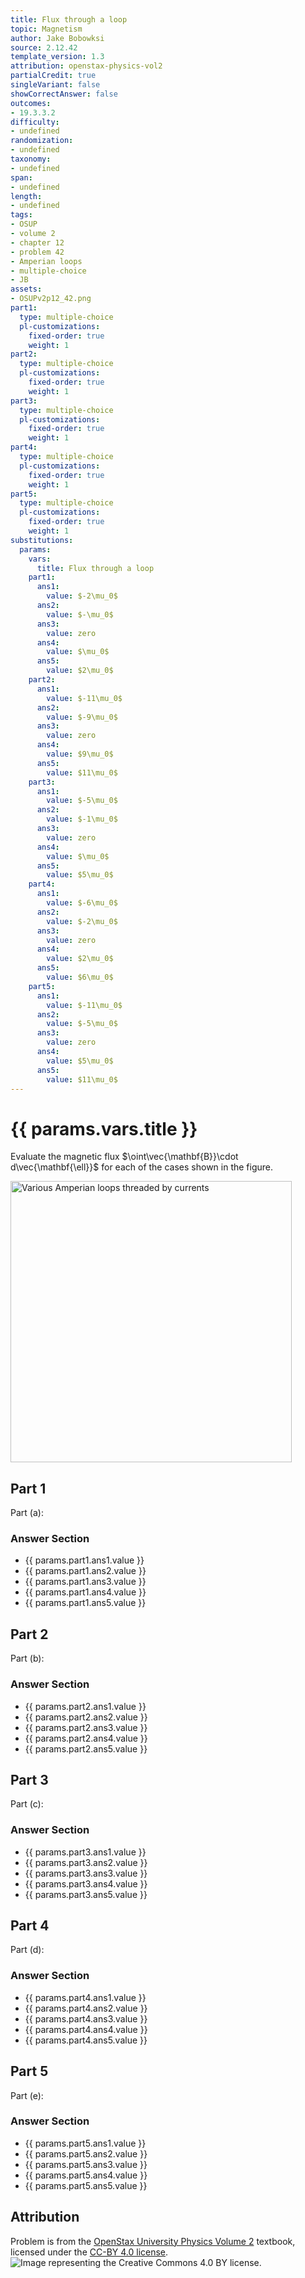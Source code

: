 ```yaml
---
title: Flux through a loop
topic: Magnetism
author: Jake Bobowksi
source: 2.12.42
template_version: 1.3
attribution: openstax-physics-vol2
partialCredit: true
singleVariant: false
showCorrectAnswer: false
outcomes:
- 19.3.3.2
difficulty:
- undefined
randomization:
- undefined
taxonomy:
- undefined
span:
- undefined
length:
- undefined
tags:
- OSUP
- volume 2
- chapter 12
- problem 42
- Amperian loops
- multiple-choice
- JB
assets:
- OSUPv2p12_42.png
part1:
  type: multiple-choice
  pl-customizations:
    fixed-order: true
    weight: 1
part2:
  type: multiple-choice
  pl-customizations:
    fixed-order: true
    weight: 1
part3:
  type: multiple-choice
  pl-customizations:
    fixed-order: true
    weight: 1
part4:
  type: multiple-choice
  pl-customizations:
    fixed-order: true
    weight: 1
part5:
  type: multiple-choice
  pl-customizations:
    fixed-order: true
    weight: 1
substitutions:
  params:
    vars:
      title: Flux through a loop
    part1:
      ans1:
        value: $-2\mu_0$
      ans2:
        value: $-\mu_0$
      ans3:
        value: zero
      ans4:
        value: $\mu_0$
      ans5:
        value: $2\mu_0$
    part2:
      ans1:
        value: $-11\mu_0$
      ans2:
        value: $-9\mu_0$
      ans3:
        value: zero
      ans4:
        value: $9\mu_0$
      ans5:
        value: $11\mu_0$
    part3:
      ans1:
        value: $-5\mu_0$
      ans2:
        value: $-1\mu_0$
      ans3:
        value: zero
      ans4:
        value: $\mu_0$
      ans5:
        value: $5\mu_0$
    part4:
      ans1:
        value: $-6\mu_0$
      ans2:
        value: $-2\mu_0$
      ans3:
        value: zero
      ans4:
        value: $2\mu_0$
      ans5:
        value: $6\mu_0$
    part5:
      ans1:
        value: $-11\mu_0$
      ans2:
        value: $-5\mu_0$
      ans3:
        value: zero
      ans4:
        value: $5\mu_0$
      ans5:
        value: $11\mu_0$
---
```

# {{ params.vars.title }}
Evaluate the magnetic flux $\oint\vec{\mathbf{B}}\cdot d\vec{\mathbf{\ell}}$ for each of the cases shown in the figure.

<img src="OSUPv2p12_42.png" width=450 alt="Various Amperian loops threaded by currents">
<p></p>

## Part 1

Part (a):

### Answer Section

- {{ params.part1.ans1.value }}
- {{ params.part1.ans2.value }}
- {{ params.part1.ans3.value }}
- {{ params.part1.ans4.value }}
- {{ params.part1.ans5.value }}

## Part 2

Part (b):

### Answer Section

- {{ params.part2.ans1.value }}
- {{ params.part2.ans2.value }}
- {{ params.part2.ans3.value }}
- {{ params.part2.ans4.value }}
- {{ params.part2.ans5.value }}

## Part 3

Part (c):

### Answer Section

- {{ params.part3.ans1.value }}
- {{ params.part3.ans2.value }}
- {{ params.part3.ans3.value }}
- {{ params.part3.ans4.value }}
- {{ params.part3.ans5.value }}

## Part 4

Part (d):

### Answer Section

- {{ params.part4.ans1.value }}
- {{ params.part4.ans2.value }}
- {{ params.part4.ans3.value }}
- {{ params.part4.ans4.value }}
- {{ params.part4.ans5.value }}

## Part 5

Part (e):

### Answer Section

- {{ params.part5.ans1.value }}
- {{ params.part5.ans2.value }}
- {{ params.part5.ans3.value }}
- {{ params.part5.ans4.value }}
- {{ params.part5.ans5.value }}

## Attribution

Problem is from the [OpenStax University Physics Volume 2](https://openstax.org/details/books/university-physics-volume-2) textbook, licensed under the [CC-BY 4.0 license](https://creativecommons.org/licenses/by/4.0/).<br>![Image representing the Creative Commons 4.0 BY license.](https://raw.githubusercontent.com/firasm/bits/master/by.png)